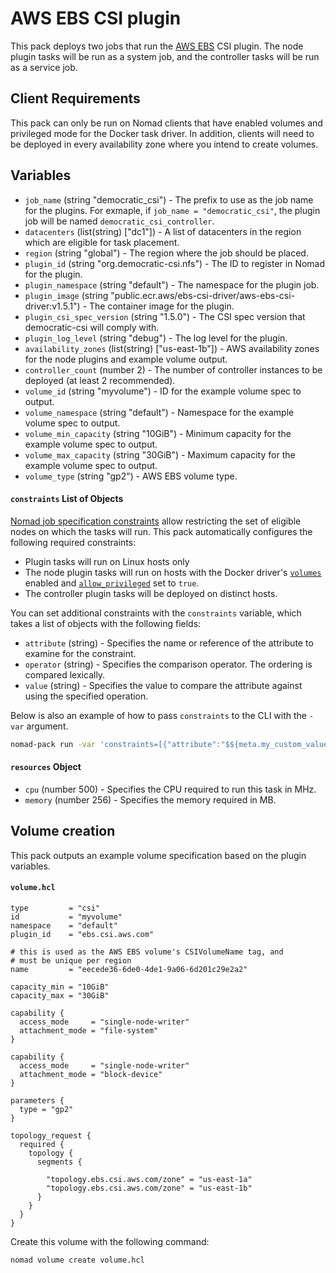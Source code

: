 # AWS EBS CSI plugin

This pack deploys two jobs that run the [AWS
EBS](https://github.com/kubernetes-sigs/aws-ebs-csi-driver) CSI
plugin. The node plugin tasks will be run as a system job, and the
controller tasks will be run as a service job.

## Client Requirements

This pack can only be run on Nomad clients that have enabled volumes
and privileged mode for the Docker task driver. In addition, clients
will need to be deployed in every availability zone where you intend
to create volumes.

## Variables

* `job_name` (string "democratic_csi") - The prefix to use as the job
  name for the plugins. For exmaple, if `job_name = "democratic_csi"`,
  the plugin job will be named `democratic_csi_controller`.
* `datacenters` (list(string) ["dc1"]) - A list of datacenters in the
  region which are eligible for task placement.
* `region` (string "global") - The region where the job should be
  placed.
* `plugin_id` (string "org.democratic-csi.nfs") - The ID to register
  in Nomad for the plugin.
* `plugin_namespace` (string "default") - The namespace for the plugin
  job.
* `plugin_image` (string
  "public.ecr.aws/ebs-csi-driver/aws-ebs-csi-driver:v1.5.1") - The container
  image for the plugin.
* `plugin_csi_spec_version` (string "1.5.0") - The CSI spec version
  that democratic-csi will comply with.
* `plugin_log_level` (string "debug") - The log level for the plugin.
* `availability_zones` (list(string) ["us-east-1b"]) - AWS
  availability zones for the node plugins and example volume output.
* `controller_count` (number 2) - The number of controller instances
  to be deployed (at least 2 recommended).
* `volume_id` (string "myvolume") - ID for the example volume spec to
  output.
* `volume_namespace` (string "default") - Namespace for the example
  volume spec to output.
* `volume_min_capacity` (string "10GiB") - Minimum capacity for the example volume spec to output.
* `volume_max_capacity` (string "30GiB") - Maximum capacity for the example volume spec to output.
* `volume_type` (string "gp2") - AWS EBS volume type.

#### `constraints` List of Objects

[Nomad job specification
constraints](https://www.nomadproject.io/docs/job-specification/constraint)
allow restricting the set of eligible nodes on which the tasks will
run. This pack automatically configures the following required
constraints:

* Plugin tasks will run on Linux hosts only
* The node plugin tasks will run on hosts with the Docker driver's
  [`volumes`](https://www.nomadproject.io/docs/drivers/docker#volumes-1)
  enabled and
  [`allow_privileged`](https://www.nomadproject.io/docs/drivers/docker#allow_privileged)
  set to `true`.
* The controller plugin tasks will be deployed on distinct hosts.

You can set additional constraints with the `constraints` variable,
which takes a list of objects with the following fields:

* `attribute` (string) - Specifies the name or reference of the
  attribute to examine for the constraint.
* `operator` (string) - Specifies the comparison operator. The
  ordering is compared lexically.
* `value` (string) - Specifies the value to compare the attribute
  against using the specified operation.

Below is also an example of how to pass `constraints` to the CLI with the `-var` argument.

```bash
nomad-pack run -var 'constraints=[{"attribute":"$${meta.my_custom_value}","operator":">","value":"3"}]' packs/aws_ebs_csi
```

#### `resources` Object

* `cpu` (number 500) - Specifies the CPU required to run this task in
  MHz.
* `memory` (number 256) - Specifies the memory required in MB.

## Volume creation

This pack outputs an example volume specification based on the plugin variables.

#### **`volume.hcl`**

```hcl
type         = "csi"
id           = "myvolume"
namespace    = "default"
plugin_id    = "ebs.csi.aws.com"

# this is used as the AWS EBS volume's CSIVolumeName tag, and
# must be unique per region
name         = "eecede36-6de0-4de1-9a06-6d201c29e2a2"

capacity_min = "10GiB"
capacity_max = "30GiB"

capability {
  access_mode     = "single-node-writer"
  attachment_mode = "file-system"
}

capability {
  access_mode     = "single-node-writer"
  attachment_mode = "block-device"
}

parameters {
  type = "gp2"
}

topology_request {
  required {
    topology {
      segments {

        "topology.ebs.csi.aws.com/zone" = "us-east-1a"
        "topology.ebs.csi.aws.com/zone" = "us-east-1b"
      }
    }
  }
}
```

Create this volume with the following command:

```sh
nomad volume create volume.hcl
```
